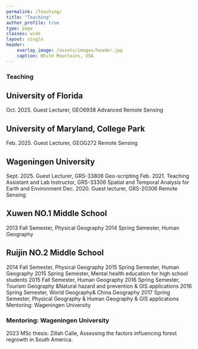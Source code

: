 ```yaml
---
permalink: /Teaching/
title: "Teaching"
author_profile: true
type: page
classes: wide
layout: single
header:
    overlay_image: /assets/images/header.jpg
    caption: White Mountains, USA
---
```


### Teaching

## University of Florida 
Oct. 2025. Guest Lecturer, GEO6938 Advanced Remote Sensing 

## University of Maryland, College Park 
Feb. 2025. Guest Lecturer, GEOG272 Remote Sensing 

## Wageningen University 
Sept. 2025. Guest Lecturer, GRS-33806 Geo-scripting 
Feb. 2021. Teaching Assistant and Lab Instructor, GRS-33306 Spatial and Temporal Analysis for Earth and 
Environment 
Dec. 2020. Guest lecturer, GRS-20306 Remote Sensing 

## Xuwen NO.1 Middle School 
2013 Fall Semester, Physical Geography 
2014 Spring Semester, Human Geography

## Ruijin NO.2 Middle School 
2014 Fall Semester, Physical Geography 
2015 Spring Semester, Human Geography
2015 Spring Semester, Mental health education for high school students 
2015 Fall Semester, Human Geography
2016 Spring Semester, Tourism Geography &Natural hazard and prevention & GIS applications
2016 Spring Semester, World Geography& China Geography 
2017 Spring Semester, Physical Geography & Human Geography & GIS applications 
Mentoring: Wageningen University 

### Mentoring: Wageningen University
2023 MSc thesis: Zillah Calle, Assessing the factors influencing forest regrowth in South America.

